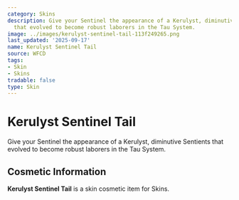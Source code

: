 ```yaml
---
category: Skins
description: Give your Sentinel the appearance of a Kerulyst, diminutive Sentients
  that evolved to become robust laborers in the Tau System.
image: ../images/kerulyst-sentinel-tail-113f249265.png
last_updated: '2025-09-17'
name: Kerulyst Sentinel Tail
source: WFCD
tags:
- Skin
- Skins
tradable: false
type: Skin
---
```


# Kerulyst Sentinel Tail

Give your Sentinel the appearance of a Kerulyst, diminutive Sentients that evolved to become robust laborers in the Tau System.

## Cosmetic Information

**Kerulyst Sentinel Tail** is a skin cosmetic item for Skins.

